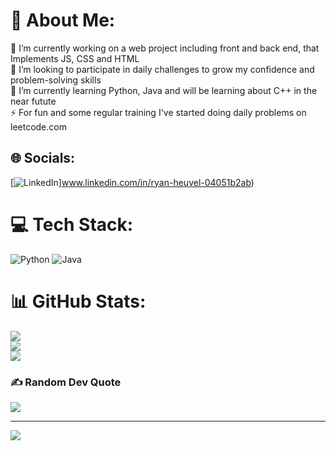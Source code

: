 # 💫 About Me:
🔭 I’m currently working on a web project including front and back end, that Implements JS, CSS and HTML<br>👯 I’m looking to participate in daily challenges to grow my confidence and problem-solving skills<br>🌱 I’m currently learning Python, Java and will be learning about C++ in the near futute<br>⚡ For fun and some regular training I've started doing daily problems on leetcode.com


## 🌐 Socials:
[![LinkedIn](https://img.shields.io/badge/LinkedIn-%230077B5.svg?logo=linkedin&logoColor=white)]www.linkedin.com/in/ryan-heuvel-04051b2ab) 

# 💻 Tech Stack:
![Python](https://img.shields.io/badge/python-3670A0?style=for-the-badge&logo=python&logoColor=ffdd54) ![Java](https://img.shields.io/badge/java-%23ED8B00.svg?style=for-the-badge&logo=openjdk&logoColor=white)
# 📊 GitHub Stats:
![](https://github-readme-stats.vercel.app/api?username=BuffGenji&theme=dark&hide_border=false&include_all_commits=false&count_private=false)<br/>
![](https://github-readme-streak-stats.herokuapp.com/?user=BuffGenji&theme=dark&hide_border=false)<br/>
![](https://github-readme-stats.vercel.app/api/top-langs/?username=BuffGenji&theme=dark&hide_border=false&include_all_commits=false&count_private=false&layout=compact)

### ✍️ Random Dev Quote
![](https://quotes-github-readme.vercel.app/api?type=horizontal&theme=merko)

---
[![](https://visitcount.itsvg.in/api?id=BuffGenji&icon=6&color=1)](https://visitcount.itsvg.in)

